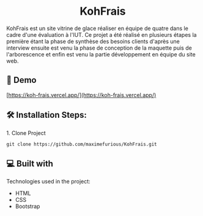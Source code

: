 <h1 align="center" id="title">KohFrais</h1>

<p id="description">KohFrais est un site vitrine de glace réaliser en équipe de quatre dans le cadre d'une évaluation à l'IUT. Ce projet a été réalisé en plusieurs étapes la première étant la phase de synthèse des besoins clients d'après une interview ensuite est venu la phase de conception de la maquette puis de l'arborescence et enfin est venu la partie développement en équipe du site web.</p>

<h2>🚀 Demo</h2>

[https://koh-frais.vercel.app/](https://koh-frais.vercel.app/)

<h2>🛠️ Installation Steps:</h2>

<p>1. Clone Project</p>

```
git clone https://github.com/maximefurious/KohFrais.git
```

  
  
<h2>💻 Built with</h2>

Technologies used in the project:

*   HTML
*   CSS
*   Bootstrap
